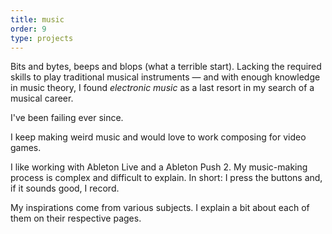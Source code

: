 ```yaml
---
title: music
order: 9
type: projects
---
```


Bits and bytes, beeps and blops (what a terrible start). Lacking the required skills to play traditional musical instruments — and with enough knowledge in music theory, I found *electronic music* as a last resort in my search of a musical career.

I've been failing ever since.

I keep making weird music and would love to work composing for video games.

<!-- end -->

I like working with Ableton Live and a Ableton Push 2. My music-making process is complex and difficult to explain. In short: I press the buttons and, if it sounds good, I record.

My inspirations come from various subjects. I explain a bit about each of them on their respective pages.
